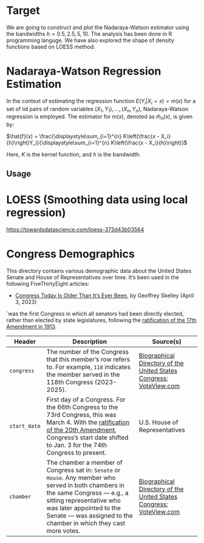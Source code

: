 # Target
We are going to construct and
plot the Nadaraya-Watson estimator using the bandwidths $h=0.5, 2.5, 5, 10$. The analysis has been done in R programming languge. 
We have also explored the shape of density functions based on LOESS method.


# Nadaraya-Watson Regression Estimation

In the context of estimating the regression function $E(Y_i | X_i = x) = m(x)$ for a set of iid pairs of random variables $(X_1, Y_1), \ldots, (X_n, Y_n)$, Nadaraya-Watson regression is employed. The estimator for $m(x)$, denoted as $\hat{m}_n(x)$, is given by:


$\hat{f}(x) = \frac{\displaystyle\sum_{i=1}^{n} K\left(\frac{x - X_i}{h}\right)Y_i}{\displaystyle\sum_{i=1}^{n} K\left(\frac{x - X_i}{h}\right)}$


Here, $K$ is the kernel function, and $h$ is the bandwidth.



## Usage

# LOESS (Smoothing data using local regression)
https://towardsdatascience.com/loess-373d43b03564





# Congress Demographics 

This directory contains various demographic data about the United States Senate and House of Representatives over time. It’s been used in the following FiveThirtyEight articles: 

- [Congress Today Is Older Than It’s Ever Been](https://fivethirtyeight.com/features/aging-congress-boomers/), by Geoffrey Skelley (April 3, 2023)

`was the first Congress in which all senators had been directly elected, rather than elected by state legislatures, following the [ratification of the 17th Amendment in 1913](https://constitutioncenter.org/the-constitution/amendments/amendment-xvii). 

| Header | Description | Source(s) | 
| ----- | ------------ | ------ |
| `congress` | The number of the Congress that this member’s row refers to. For example, `118` indicates the member served in the 118th Congress (2023-2025). | [Biographical Directory of the United States Congress](https://bioguide.congress.gov/); [VoteView.com](https://voteview.com/) | 
| `start_date` | First day of a Congress. For the 66th Congress to the 73rd Congress, this was March 4. With the [ratification of the 20th Amendment](https://constitutioncenter.org/the-constitution/amendments/amendment-xx), Congress’s start date shifted to Jan. 3 for the 74th Congress to present. | U.S. House of Representatives | 
| `chamber` | The chamber a member of Congress sat in: `Senate` or `House`. Any member who served in both chambers in the same Congress — e.g., a sitting representative who was later appointed to the Senate — was assigned to the chamber in which they cast more votes. | [Biographical Directory of the United States Congress](https://bioguide.congress.gov/); [VoteView.com](https://voteview.com/) | 
